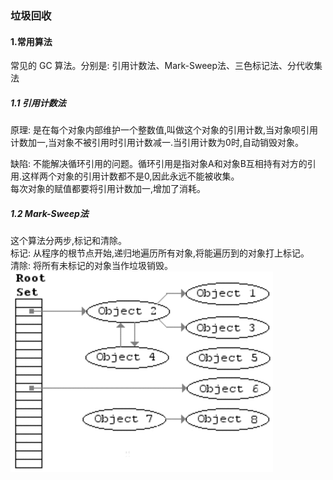 ### 垃圾回收

#### 1.常用算法
常见的 GC 算法。分别是: 引用计数法、Mark-Sweep法、三色标记法、分代收集法

##### 1.1 引用计数法  
   原理: 是在每个对象内部维护一个整数值,叫做这个对象的引用计数,当对象呗引用计数加一,当对象不被引用时引用计数减一.当引用计数为0时,自动销毁对象。
   
   缺陷: 不能解决循环引用的问题。循环引用是指对象A和对象B互相持有对方的引用.这样两个对象的引用计数都不是0,因此永远不能被收集。  
        每次对象的赋值都要将引用计数加一,增加了消耗。
        
##### 1.2 Mark-Sweep法
这个算法分两步,标记和清除。  
标记: 从程序的根节点开始,递归地遍历所有对象,将能遍历到的对象打上标记。  
清除: 将所有未标记的对象当作垃圾销毁。  
![avatar](img/mark_sweep.gif)
